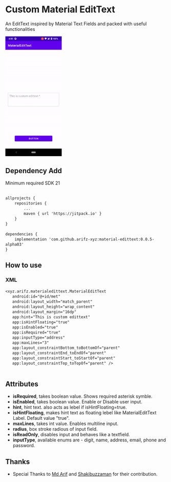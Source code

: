 # Custom Material EditText
An EditText inspired by Material Text Fields and packed with useful functionalities 

<p>
    <img src="screenshots/material_edit_text.gif" width="35%"/>
</p>

## Dependency Add
Minimum required SDK 21

``` Gradle

allprojects {
    repositories {
        ...
        maven { url 'https://jitpack.io' }
    }
}

dependencies {
	implementation 'com.github.arifz-xyz:material-edittext:0.0.5-alpha03'
}

```
## How to use

### XML
```
<xyz.arifz.materialedittext.MaterialEditText
   android:id="@+id/met"
   android:layout_width="match_parent"
   android:layout_height="wrap_content"
   android:layout_margin="16dp"
   app:hint="This is custom edittext"
   app:isHintFloating="true"
   app:isEnabled="true"
   app:isRequired="true"
   app:inputType="address"
   app:maxLines="3"
   app:layout_constraintBottom_toBottomOf="parent"
   app:layout_constraintEnd_toEndOf="parent"
   app:layout_constraintStart_toStartOf="parent"
   app:layout_constraintTop_toTopOf="parent" />
   
```

## Attributes

* **isRequired**, takes boolean value. Shows required asterisk symble.
* **isEnabled**, takes boolean value. Enable or Disable user input.
* **hint**, hint text. also acts as lebel if isHintFloating=true.
* **isHintFloating**, makes hint text as floating lebel like MaterialEditText Label. Default value "true".
* **maxLines**,  takes int value. Enables multiline input.
* **radius**,  box stroke radious of input field.
* **isReadOnly**, disables input and behaves like a textfield.
* **inputType**, available enums are - digit, name, address, email, phone and password.

## Thanks

 * Special Thanks to [Md Arif](https://github.com/arifbd) and [Shakibuzzaman](https://github.com/Shakibuzzaman3104) for their contribution.

